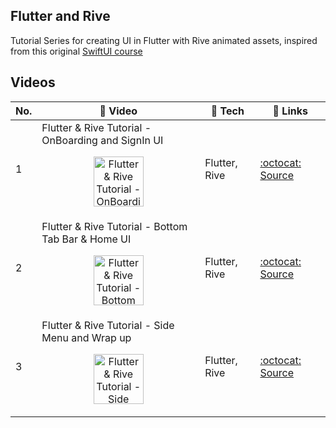 ## Flutter and Rive

Tutorial Series for creating UI in Flutter with Rive animated assets, inspired from this original [SwiftUI course](https://designcode.io/swiftui-rive-animated-app)

## Videos

| No. | 🎥 Video                                                                                                                                                                                                                                                                                                                                | 🔧 Tech       | 🔗 Links                                                                                             |
| --- | --------------------------------------------------------------------------------------------------------------------------------------------------------------------------------------------------------------------------------------------------------------------------------------------------------------------------------------- | ------------- | ---------------------------------------------------------------------------------------------------- |
| 1   | Flutter & Rive Tutorial - OnBoarding and SignIn UI<br /><p align="center"><a href="https://youtu.be/vmdafWtYzBg" title="Flutter & Rive Tutorial - OnBoarding and SignIn UI"><img src="https://i.ytimg.com/vi/vmdafWtYzBg/maxresdefault.jpg" height="80px" alt="Flutter & Rive Tutorial - OnBoarding and SignIn UI Thumbnail" /></a></p> | Flutter, Rive | [:octocat: Source](https://github.com/Aashu-Dubey/flutter-samples/tree/main/lib/samples/ui/rive_app) |
| 2   | Flutter & Rive Tutorial - Bottom Tab Bar & Home UI<br /><p align="center"><a href="https://youtu.be/a7_CSrT8CYI" title="Flutter & Rive Tutorial - Bottom Tab Bar & Home UI"><img src="https://i.ytimg.com/vi/a7_CSrT8CYI/maxresdefault.jpg" height="80px" alt="Flutter & Rive Tutorial - Bottom Tab Bar & Home UI Thumbnail" /></a></p> | Flutter, Rive | [:octocat: Source](https://github.com/Aashu-Dubey/flutter-samples/tree/main/lib/samples/ui/rive_app) |
| 3   | Flutter & Rive Tutorial - Side Menu and Wrap up<br /><p align="center"><a href="https://youtu.be/LHbzddzD1W4" title="Flutter & Rive Tutorial - Side Menu and Wrap up"><img src="https://i.ytimg.com/vi/LHbzddzD1W4/maxresdefault.jpg" height="80px" alt="Flutter & Rive Tutorial - Side Menu and Wrap up Thumbnail" /></a></p>          | Flutter, Rive | [:octocat: Source](https://github.com/Aashu-Dubey/flutter-samples/tree/main/lib/samples/ui/rive_app) |
